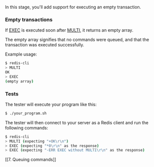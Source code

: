 In this stage, you'll add support for executing an empty transaction.

### Empty transactions

If [EXEC](https://redis.io/docs/latest/commands/exec/) is executed soon after [MULTI](https://redis.io/docs/latest/commands/multi/), it returns an empty array.

The empty array signifies that no commands were queued, and that the transaction was executed successfully.

Example usage:

```bash
$ redis-cli
> MULTI
OK
> EXEC
(empty array)
```

### Tests

The tester will execute your program like this:

```bash
$ ./your_program.sh
```

The tester will then connect to your server as a Redis client and run the following commands:

```bash
$ redis-cli
> MULTI (expecting "+OK\r\n")
> EXEC (expecting "*0\r\n" as the response)
> EXEC (expecting "-ERR EXEC without MULTI\r\n" as the response)
```


[[7. Queuing commands]]